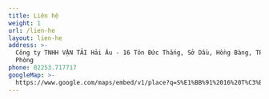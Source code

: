 ```yaml
---
title: Liên hệ
weight: 1
url: /lien-he
layout: lien-he
address: >-
  Công ty TNHH VẬN TẢI Hải Âu - 16 Tôn Đức Thắng, Sở Dầu, Hồng Bàng, TP Hải
  Phòng
phone: 02253.717717
googleMap: >-
  https://www.google.com/maps/embed/v1/place?q=S%E1%BB%91%2016%20T%C3%B4n%20%C4%90%E1%BB%A9c%20Th%E1%BA%AFng,%20H%E1%BA%A3i%20Ph%C3%B2ng&zoom=17%20&key=AIzaSyDQ3SDL9lGwL984ReY5sQY2bPyjs03giXU
---
```


